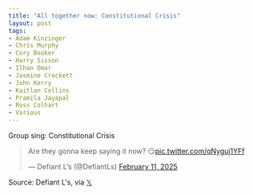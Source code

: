 ```yaml
---
title: "All together now: Constitutional Crisis"
layout: post
tags:
- Adam Kinzinger
- Chris Murphy
- Cory Booker
- Harry Sisson
- Ilhan Omar
- Jasmine Crockett
- John Kerry
- Kaitlan Collins
- Pramila Jayapal
- Ross Colhart
- Various
---
```


Group sing: Constitutional Crisis

<blockquote class="twitter-tweet"><p lang="en" dir="ltr">Are they gonna keep saying it now? 😏<a href="https://t.co/qNyguj1YFf">pic.twitter.com/qNyguj1YFf</a></p>&mdash; Defiant L’s (@DefiantLs) <a href="https://twitter.com/DefiantLs/status/1889315808049783155?ref_src=twsrc%5Etfw">February 11, 2025</a></blockquote> <script async src="https://platform.twitter.com/widgets.js" charset="utf-8"></script>

Source: Defiant L's, via [𝕏](https://x.com)
